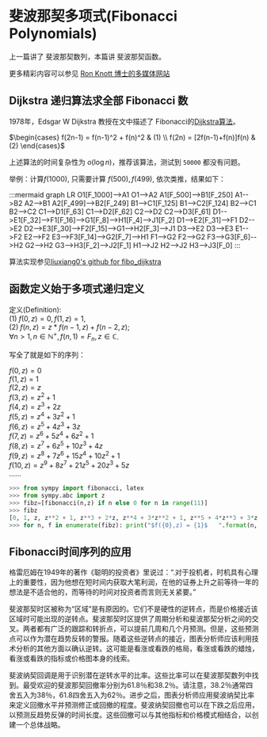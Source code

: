 # 斐波那契多项式(Fibonacci Polynomials)

上一篇讲了 斐波那契数列，本篇讲 斐波那契函数。

更多精彩内容可以参见 [Ron Knott 博士的多媒体网站][RonKnott]

## Dijkstra 递归算法求全部 Fibonacci 数

1978年，Edsgar W Dijkstra 教授在文中描述了 Fibonacci的[Dijkstra算法][Dijkstra]。

$\begin{cases}
    f(2n-1) = f(n-1)^2 + f(n)^2 & (1)  \\
    f(2n)  = [2f(n-1)+f(n)]f(n) & (2)
\end{cases}$  

上述算法的时间复杂性为 $o(\log{n})$，推荐该算法，测试到 `50000` 都没有问题。

举例：计算$f(1000),$ 只需要计算 $f(500), f(499),$ 依次类推，结果如下：

<!--不支持mermaid时，用图片 ![Dijkstra Algorithm for Fibonacci Numbers](img/Fibonacci_Dijkstra_Algorithm.jpg) -->

:::mermaid
graph LR
    O1[F_1000]-->A1
    O1-->A2
    A1[F_500]-->B1[F_250]
    A1-->B2
    A2-->B1
    A2[F_499]-->B2[F_249]
    B1-->C1[F_125]
    B1-->C2[F_124]
    B2-->C1
    B2-->C2
    C1-->D1[F_63]
    C1-->D2[F_62]
    C2-->D2
    C2-->D3[F_61]
    D1-->E1[F_32]-->F1[F_16]-->G1[F_8]-->H1[F_4]-->J1[F_2]
    D1-->E2[F_31]-->F1
    D2-->E2
    D2-->E3[F_30]-->F2[F_15]-->G1-->H2[F_3]-->J1
    D3-->E2
    D3-->E3
    E1-->F2
    E2-->F2
    E3-->F3[F_14]-->G2[F_7]-->H1
    F1-->G2
    F2-->G2
    F3-->G3[F_6]-->H2
    G2-->H2
    G3-->H3[F_2]-->J2[F_1]
    H1-->J2
    H2-->J2
    H3-->J3[F_0]
:::

算法实现参见[liuxiang0's github for fibo_dijkstra][fibo_Dijkstra_src]

## 函数定义始于多项式递归定义

定义(Definition):  
$(1)\; f(0, z) = 0, f(1, z) = 1,$  
$(2)\; f(n, z) = z*f(n-1, z) + f(n-2, z);$  
$\forall n > 1, n \in \mathbb{N}^+, f(n, 1) = F_n, z\in \mathbb{C}$.

写全了就是如下的序列：

$f(0,z) = 0$  
$f(1,z) = 1$  
$f(2,z) = z$  
$f(3,z) = z^{2} + 1$  
$f(4,z) = z^{3} + 2 z$  
$f(5,z) = z^{4} + 3 z^{2} + 1$  
$f(6,z) = z^{5} + 4 z^{3} + 3 z$  
$f(7,z) = z^{6} + 5 z^{4} + 6 z^{2} + 1$  
$f(8,z) = z^{7} + 6 z^{5} + 10 z^{3} + 4 z$  
$f(9,z) = z^{8} + 7 z^{6} + 15 z^{4} + 10 z^{2} + 1$  
$f(10,z) = z^{9} + 8 z^{7} + 21 z^{5} + 20 z^{3} + 5 z$  
......

~~~python
>>> from sympy import fibonacci, latex
>>> from sympy.abc import z
>>> fibz=[fibonacci(n,z) if n else 0 for n in range(11)]
>>> fibz
[0, 1, z, z**2 + 1, z**3 + 2*z, z**4 + 3*z**2 + 1, z**5 + 4*z**3 + 3*z, z**6 + 5*z**4 + 6*z**2 + 1, z**7 + 6*z**5 + 10*z**3 + 4*z, z**8 + 7*z**6 + 15*z**4 + 10*z**2 + 1, z**9 + 8*z**7 + 21*z**5 + 20*z**3 + 5*z]
>>> for n, f in enumerate(fibz): print("$f({0},z) = {1}$   ".format(n, latex(f)))
~~~

## Fibonacci时间序列的应用

格雷厄姆在1949年的著作《聪明的投资者》里说过：“.对于投机者，时机具有心理上的重要性，因为他想在短时间内获取大笔利润，在他的证券上升之前等待一年的想法是不适合他的，而等待的时间对投资者而言则无关紧要。”

斐波那契时区被称为“区域”是有原因的。它们不是硬性的逆转点，而是价格接近该区域时可能出现的逆转点。斐波那契时区提供了周期分析和斐波那契分析之间的交叉。两者都有广泛的跟踪和转折点，可以提前几周和几个月预测。但是，这些预测点可以作为潜在趋势反转的警报。随着这些逆转点的接近，图表分析师应该利用技术分析的其他方面以确认逆转。这可能是看涨或看跌的格局，看涨或看跌的蜡烛，看涨或看跌的指标或价格图本身的线索。

斐波纳契回调是用于识别潜在逆转水平的比率。这些比率可以在斐波那契数列中找到。最受欢迎的斐波那契回撤率分别为61.8％和38.2％。请注意，38.2％通常四舍五入为38％，61.8四舍五入为62％。进步之后，图表分析师应用斐波纳契比率来定义回撤水平并预测修正或回撤的程度。斐波纳契回撤也可以在下跌之后应用，以预测反趋势反弹的时间长度。这些回撤可以与其他指标和价格模式相结合，以创建一个总体战略。

[Dijkstra]: http://www.cs.utexas.edu/users/EWD/ewd06xx/EWD654.PDF "In honor of Fibonacci"

[fibo_Dijkstra_src]: https://github.com/liuxiang0/fibonacci/blob/master/fibonacci.py "Dijkstra Algorithm(def fibo_dijkstra(n)) for Fibonacci"

[RonKnott]: http://www.maths.surrey.ac.uk/hosted-sites/R.Knott/Fibonacci/fib.html "Fibonacci Numbers and the Golden Section"

[RonKott3D]: http://www.maths.surrey.ac.uk/hosted-sites/R.Knott/Fibonacci/phi3DGeom.html "Three-dimensional Geometrical Facts about the Golden Section"

